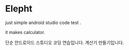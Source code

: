 # Elepht


just simple android studio code test .

it makes calculator.

단순 안드로이드 스튜디오 코딩 연습입니다.
계산기 만들기입니다.


